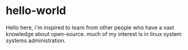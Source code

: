 # hello-world
Hello here, i'm inspired to learn from other people who have a vast knowledge about open-source. much of my interest is in linux system systems administration.
